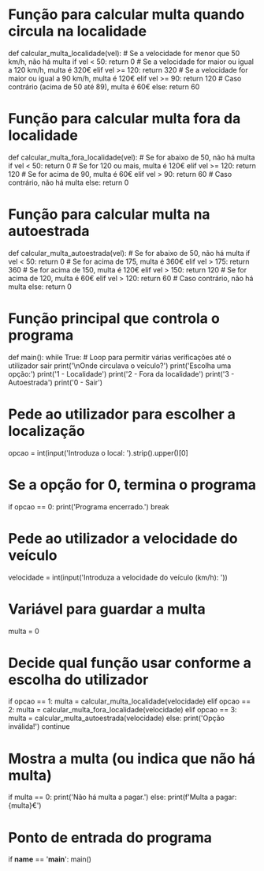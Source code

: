 # Função para calcular multa quando circula na localidade
def calcular_multa_localidade(vel):
    # Se a velocidade for menor que 50 km/h, não há multa
    if vel < 50:
        return 0
    # Se a velocidade for maior ou igual a 120 km/h, multa é 320€
    elif vel >= 120:
        return 320
    # Se a velocidade for maior ou igual a 90 km/h, multa é 120€
    elif vel >= 90:
        return 120
    # Caso contrário (acima de 50 até 89), multa é 60€
    else:
        return 60

# Função para calcular multa fora da localidade
def calcular_multa_fora_localidade(vel):
    # Se for abaixo de 50, não há multa
    if vel < 50:
        return 0
    # Se for 120 ou mais, multa é 120€
    elif vel >= 120:
        return 120
    # Se for acima de 90, multa é 60€
    elif vel > 90:
        return 60
    # Caso contrário, não há multa
    else:
        return 0

# Função para calcular multa na autoestrada
def calcular_multa_autoestrada(vel):
    # Se for abaixo de 50, não há multa
    if vel < 50:
        return 0
    # Se for acima de 175, multa é 360€
    elif vel > 175:
        return 360
    # Se for acima de 150, multa é 120€
    elif vel > 150:
        return 120
    # Se for acima de 120, multa é 60€
    elif vel > 120:
        return 60
    # Caso contrário, não há multa
    else:
        return 0

# Função principal que controla o programa
def main():
    while True:  # Loop para permitir várias verificações até o utilizador sair
        print('\nOnde circulava o veículo?')
        print('Escolha uma opção:')
        print('1 - Localidade')
        print('2 - Fora da localidade')
        print('3 - Autoestrada')
        print('0 - Sair')
        
 # Pede ao utilizador para escolher a localização
 opcao = int(input('Introduza o local: ').strip().upper()[0]
        
  # Se a opção for 0, termina o programa
  if opcao == 0:
            print('Programa encerrado.')
            break
        
  # Pede ao utilizador a velocidade do veículo
 velocidade = int(input('Introduza a velocidade do veículo (km/h): '))
        
 # Variável para guardar a multa
  multa = 0
    
 # Decide qual função usar conforme a escolha do utilizador
  if opcao == 1:
            multa = calcular_multa_localidade(velocidade)
        elif opcao == 2:
            multa = calcular_multa_fora_localidade(velocidade)
        elif opcao == 3:
            multa = calcular_multa_autoestrada(velocidade)
       else:
          print('Opção inválida!')
            continue
        
   # Mostra a multa (ou indica que não há multa)
  if multa == 0:
          print('Não há multa a pagar.')
    else:
           print(f'Multa a pagar: {multa}€')

# Ponto de entrada do programa
if __name__ == '__main__':
    main()

